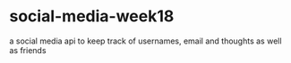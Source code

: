 # social-media-week18
a social media api to keep track of usernames, email and thoughts as well as friends
